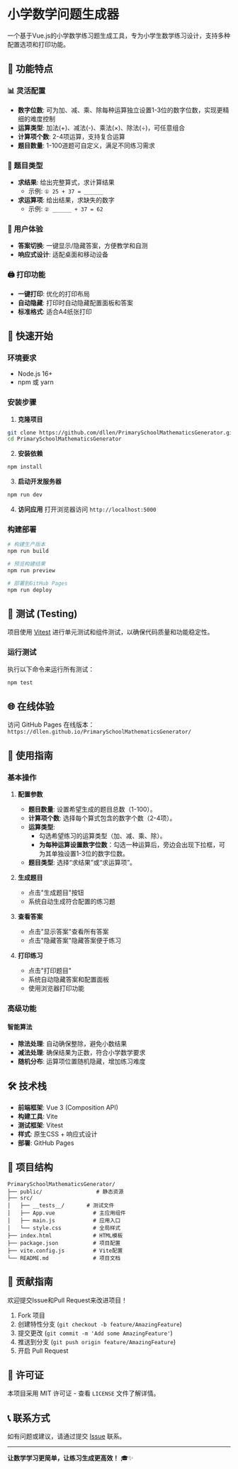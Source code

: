 # 小学数学问题生成器

一个基于Vue.js的小学数学练习题生成工具，专为小学生数学练习设计，支持多种配置选项和打印功能。

## 🎯 功能特点

### 📊 灵活配置
- **数字位数**: 可为加、减、乘、除每种运算独立设置1-3位的数字位数，实现更精细的难度控制
- **运算类型**: 加法(+)、减法(-)、乘法(×)、除法(÷)，可任意组合
- **计算项个数**: 2-4项运算，支持复合运算
- **题目数量**: 1-100道题可自定义，满足不同练习需求

### 📝 题目类型
- **求结果**: 给出完整算式，求计算结果
  - 示例: `① 25 + 37 = ______`
- **求运算项**: 给出结果，求缺失的数字
  - 示例: `② ______ + 37 = 62`

### 🎨 用户体验
- **答案切换**: 一键显示/隐藏答案，方便教学和自测
- **响应式设计**: 适配桌面和移动设备

### 🖨️ 打印功能
- **一键打印**: 优化的打印布局
- **自动隐藏**: 打印时自动隐藏配置面板和答案
- **标准格式**: 适合A4纸张打印

## 🚀 快速开始

### 环境要求
- Node.js 16+ 
- npm 或 yarn

### 安装步骤

1. **克隆项目**
```bash
git clone https://github.com/dllen/PrimarySchoolMathematicsGenerator.git
cd PrimarySchoolMathematicsGenerator
```

2. **安装依赖**
```bash
npm install
```

3. **启动开发服务器**
```bash
npm run dev
```

4. **访问应用**
打开浏览器访问 `http://localhost:5000`

### 构建部署

```bash
# 构建生产版本
npm run build

# 预览构建结果
npm run preview

# 部署到GitHub Pages
npm run deploy
```

## 🧪 测试 (Testing)

项目使用 [Vitest](https://vitest.dev/) 进行单元测试和组件测试，以确保代码质量和功能稳定性。

### 运行测试

执行以下命令来运行所有测试：

```bash
npm test
```

## 🌐 在线体验

访问 GitHub Pages 在线版本：`https://dllen.github.io/PrimarySchoolMathematicsGenerator/`

## 📖 使用指南

### 基本操作

1. **配置参数**
   - **题目数量**: 设置希望生成的题目总数（1-100）。
   - **计算项个数**: 选择每个算式包含的数字个数（2-4项）。
   - **运算类型**: 
     - 勾选希望练习的运算类型（加、减、乘、除）。
     - **为每种运算设置数字位数**：勾选一种运算后，旁边会出现下拉框，可为其单独设置1-3位的数字位数。
   - **题目类型**: 选择“求结果”或“求运算项”。

2. **生成题目**
   - 点击"生成题目"按钮
   - 系统自动生成符合配置的练习题

3. **查看答案**
   - 点击"显示答案"查看所有答案
   - 点击"隐藏答案"隐藏答案便于练习

4. **打印练习**
   - 点击"打印题目"
   - 系统自动隐藏答案和配置面板
   - 使用浏览器打印功能

### 高级功能

#### 智能算法
- **除法处理**: 自动确保整除，避免小数结果
- **减法处理**: 确保结果为正数，符合小学数学要求
- **随机分布**: 运算项位置随机隐藏，增加练习难度

## 🛠️ 技术栈

- **前端框架**: Vue 3 (Composition API)
- **构建工具**: Vite
- **测试框架**: Vitest
- **样式**: 原生CSS + 响应式设计
- **部署**: GitHub Pages

## 📁 项目结构

```
PrimarySchoolMathematicsGenerator/
├── public/                 # 静态资源
├── src/
│   ├── __tests__/       # 测试文件
│   ├── App.vue            # 主应用组件
│   ├── main.js            # 应用入口
│   └── style.css          # 全局样式
├── index.html             # HTML模板
├── package.json           # 项目配置
├── vite.config.js         # Vite配置
└── README.md              # 项目文档
```

## 🤝 贡献指南

欢迎提交Issue和Pull Request来改进项目！

1. Fork 项目
2. 创建特性分支 (`git checkout -b feature/AmazingFeature`)
3. 提交更改 (`git commit -m 'Add some AmazingFeature'`)
4. 推送到分支 (`git push origin feature/AmazingFeature`)
5. 开启 Pull Request

## 📄 许可证

本项目采用 MIT 许可证 - 查看 `LICENSE` 文件了解详情。

## 📞 联系方式

如有问题或建议，请通过提交 [Issue](../../issues) 联系。

---

**让数学学习更简单，让练习生成更高效！** 🎓✨
